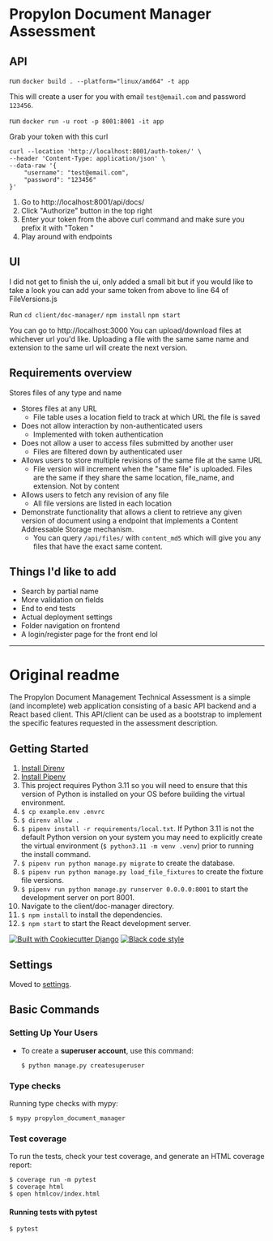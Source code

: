 # Propylon Document Manager Assessment

## API 

run `docker build . --platform="linux/amd64" -t app`

This will create a user for you with email `test@email.com` and password `123456`.

run `docker run -u root -p 8001:8001 -it app`

Grab your token with this curl
```
curl --location 'http://localhost:8001/auth-token/' \
--header 'Content-Type: application/json' \
--data-raw '{
    "username": "test@email.com",
    "password": "123456"
}'
```

1. Go to http://localhost:8001/api/docs/
2. Click "Authorize" button in the top right
3. Enter your token from the above curl command and make sure you prefix it with "Token "
4. Play around with endpoints


## UI
I did not get to finish the ui, only added a small bit but if you would like to take a look you can add your same token
from above to line 64 of FileVersions.js

Run
`cd client/doc-manager/`
`npm install`
`npm start`

You can go to http://localhost:3000
You can upload/download files at whichever url you'd like. Uploading a file with the same same name and extension to 
the same url will create the next version. 

## Requirements overview
Stores files of any type and name 
- Stores files at any URL 
  - File table uses a location field to track at which URL the file is saved
- Does not allow interaction by non-authenticated users 
  - Implemented with token authentication
- Does not allow a user to access files submitted by another user 
  - Files are filtered down by authenticated user
- Allows users to store multiple revisions of the same file at the same URL 
  - File version will increment when the "same file" is uploaded. Files are the same if they share the same location, file_name, and extension. Not by content
- Allows users to fetch any revision of any file 
  - All file versions are listed in each location
- Demonstrate functionality that allows a client to retrieve any given version of document using a endpoint that implements a Content Addressable Storage mechanism.
  - You can query `/api/files/` with `content_md5` which will give you any files that have the exact same content.

## Things I'd like to add
- Search by partial name
- More validation on fields 
- End to end tests
- Actual deployment settings
- Folder navigation on frontend 
- A login/register page for the front end lol

___

# Original readme

The Propylon Document Management Technical Assessment is a simple (and incomplete) web application consisting of a basic API backend and a React based client.  This API/client can be used as a bootstrap to implement the specific features requested in the assessment description. 

## Getting Started
1. [Install Direnv](https://direnv.net/docs/installation.html)
2. [Install Pipenv](https://pipenv.pypa.io/en/latest/installation/)
3. This project requires Python 3.11 so you will need to ensure that this version of Python is installed on your OS before building the virtual environment.
4. `$ cp example.env .envrc`
5. `$ direnv allow .`
6. `$ pipenv install -r requirements/local.txt`.  If Python 3.11 is not the default Python version on your system you may need to explicitly create the virtual environment (`$ python3.11 -m venv .venv`) prior to running the install command. 
7. `$ pipenv run python manage.py migrate` to create the database.
8. `$ pipenv run python manage.py load_file_fixtures` to create the fixture file versions.
9. `$ pipenv run python manage.py runserver 0.0.0.0:8001` to start the development server on port 8001.
10. Navigate to the client/doc-manager directory.
11. `$ npm install` to install the dependencies.
12. `$ npm start` to start the React development server.

[![Built with Cookiecutter Django](https://img.shields.io/badge/built%20with-Cookiecutter%20Django-ff69b4.svg?logo=cookiecutter)](https://github.com/cookiecutter/cookiecutter-django/)
[![Black code style](https://img.shields.io/badge/code%20style-black-000000.svg)](https://github.com/ambv/black)

## Settings

Moved to [settings](http://cookiecutter-django.readthedocs.io/en/latest/settings.html).

## Basic Commands

### Setting Up Your Users

- To create a **superuser account**, use this command:

      $ python manage.py createsuperuser

### Type checks

Running type checks with mypy:

    $ mypy propylon_document_manager

### Test coverage

To run the tests, check your test coverage, and generate an HTML coverage report:

    $ coverage run -m pytest
    $ coverage html
    $ open htmlcov/index.html

#### Running tests with pytest

    $ pytest

